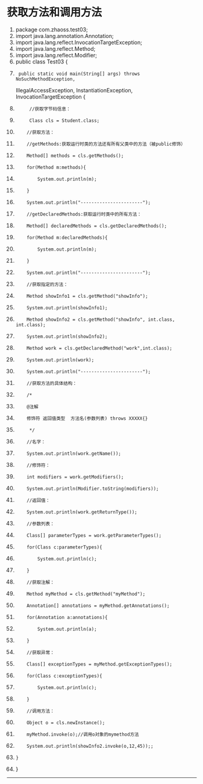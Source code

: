 ﻿
# 获取方法和调用方法




1.  package com.zhaoss.test03;
2.  import java.lang.annotation.Annotation;
3.  import java.lang.reflect.InvocationTargetException;
4.  import java.lang.reflect.Method;
5.  import java.lang.reflect.Modifier;
6.  public class Test03 {
7.      public static void main(String[] args) throws NoSuchMethodException,
    IllegalAccessException, InstantiationException, InvocationTargetException {
8.          //获取字节码信息：
9.          Class cls = Student.class;
10.         //获取方法：
11.         //getMethods:获取运行时类的方法还有所有父类中的方法（被public修饰）
12.         Method[] methods = cls.getMethods();
13.         for(Method m:methods){
14.             System.out.println(m);
15.         }
16.         System.out.println("-----------------------");
17.         //getDeclaredMethods:获取运行时类中的所有方法：
18.         Method[] declaredMethods = cls.getDeclaredMethods();
19.         for(Method m:declaredMethods){
20.             System.out.println(m);
21.         }
22.         System.out.println("-----------------------");
23.         //获取指定的方法：
24.         Method showInfo1 = cls.getMethod("showInfo");
25.         System.out.println(showInfo1);
26.         Method showInfo2 = cls.getMethod("showInfo", int.class, int.class);
27.         System.out.println(showInfo2);
28.         Method work = cls.getDeclaredMethod("work",int.class);
29.         System.out.println(work);
30.         System.out.println("-----------------------");
31.         //获取方法的具体结构：
32.         /*
33.         @注解
34.         修饰符 返回值类型  方法名(参数列表) throws XXXXX{}
35.          */
36.         //名字：
37.         System.out.println(work.getName());
38.         //修饰符：
39.         int modifiers = work.getModifiers();
40.         System.out.println(Modifier.toString(modifiers));
41.         //返回值：
42.         System.out.println(work.getReturnType());
43.         //参数列表：
44.         Class[] parameterTypes = work.getParameterTypes();
45.         for(Class c:parameterTypes){
46.             System.out.println(c);
47.         }
48.         //获取注解：
49.         Method myMethod = cls.getMethod("myMethod");
50.         Annotation[] annotations = myMethod.getAnnotations();
51.         for(Annotation a:annotations){
52.             System.out.println(a);
53.         }
54.         //获取异常：
55.         Class[] exceptionTypes = myMethod.getExceptionTypes();
56.         for(Class c:exceptionTypes){
57.             System.out.println(c);
58.         }
59.         //调用方法：
60.         Object o = cls.newInstance();
61.         myMethod.invoke(o);//调用o对象的mymethod方法
62.         System.out.println(showInfo2.invoke(o,12,45));;
63.     }
64. }

 






------------------------------------------------------------

